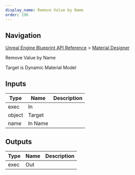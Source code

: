 ```yaml
---
display_name: Remove Value by Name
order: 196
---
```

## Navigation

[Unreal Engine Blueprint API Reference](https://dev.epicgames.com/documentation/en-us/unreal-engine/BlueprintAPI) > [Material Designer](https://dev.epicgames.com/documentation/en-us/unreal-engine/BlueprintAPI/MaterialDesigner)

Remove Value by Name

Target is Dynamic Material Model

## Inputs

| Type | Name | Description |
| --- | --- | --- |
| exec | In |  |
| object | Target |  |
| name | In Name |  |

## Outputs

| Type | Name | Description |
| --- | --- | --- |
| exec | Out |  |
